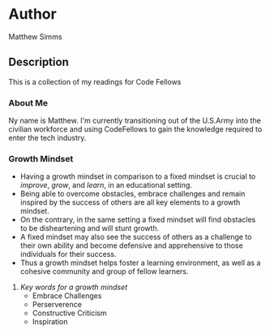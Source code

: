 # Author
Matthew Simms

## Description
This is a collection of my readings for Code Fellows

### About Me
Ny name is Matthew. I'm currently transitioning out of the U.S.Army into the civilian workforce and using CodeFellows to gain the knowledge required to enter the tech industry. 

### Growth Mindset
* Having a growth mindset in comparison to a fixed mindset is crucial to *improve*, *grow*, and *learn*, in an educational setting. 
* Being able to overcome obstacles, embrace challenges and remain inspired by the success of others are all key elements to a growth mindset. 
* On the contrary, in the same setting a fixed mindset will find obstacles to be disheartening and will stunt growth. 
* A fixed mindset may also see the success of others as a challenge to their own ability and become defensive and apprehensive to those individuals for their success. 
* Thus a growth mindset helps foster a learning environment, as well as a cohesive community and group of fellow learners.  
1. *Key words for a growth mindset*
    - Embrace Challenges
    - Perserverence
    - Constructive Criticism
    - Inspiration
